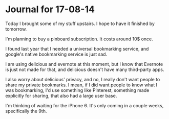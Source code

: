 # Journal for 17-08-14

Today I brought some of my stuff upstairs. I hope to have it finished by tomorrow.

I'm planning to buy a pinboard subscription. It costs around 10$ once.

I found last year that I needed a universal bookmarking service, and google's native bookmarking service is just sad.

I am using delicious and evernote at this moment, but I know that Evernote is just not made for that, and delicious doesn't have many third-party apps.

I also worry about delicious' privacy, and no, I really don't want people to share my private bookmarks. I mean, if I did want people to know what I was bookmarking, I'd use something like Pinterest, something made explicitly for sharing, that also had a large user base.

I'm thinking of waiting for the iPhone 6. It's only coming in a couple weeks, specifically the 9th.